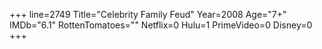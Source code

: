 +++
line=2749
Title="Celebrity Family Feud"
Year=2008
Age="7+"
IMDb="6.1"
RottenTomatoes=""
Netflix=0
Hulu=1
PrimeVideo=0
Disney=0
+++

